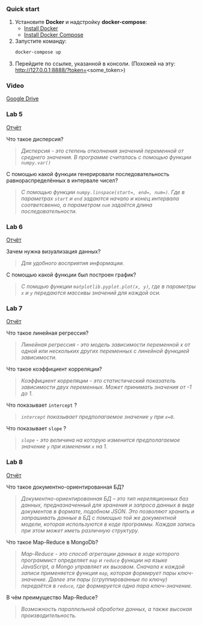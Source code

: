 ### Quick start

1) Установите __Docker__ и надстройку __docker-compose__:
    * [Install Docker][1]
    * [Install Docker Compose][2]
2) Запустите команду:
    ```bash
    docker-compose up
    ```
3) Перейдите по ссылке, указанной в консоли. (Похожей на эту: http://127.0.0.1:8888/?token=<some_token>)

[1]: https://docs.docker.com/install/linux/docker-ce/
[2]: https://docs.docker.com/compose/install/

### Video

[Google Drive](https://drive.google.com/open?id=1r2gnmqBSGJvwFQGI8LmUwCFF76Nyw4qX)

### Lab 5

[Отчёт](https://drive.google.com/open?id=10QIBfKIZxDNHtw19GYbmruI1KBKQR-T5)

Что такое дисперсия?
> _Дисперсия - это степень отколнения значений переменной от среднего значения. 
> В программе считалась с помощью функции `numpy.var()`_

С помощью какой функции генерировали последовательность равнораспределённых в интервале чисел?
> _С помощью функции `numpy.linspace(start=, end=, num=)`. 
> Где в параметрах `start` и `end` задаются начало и конец интервала соответсвенно, 
> а параметром `num` задаётся длина последовательности._

### Lab 6

[Отчёт](https://drive.google.com/open?id=1I3tKWcJe353XKVMLiMejY5j9CWqfIUQ2)

Зачем нужна визуализация данных?
> _Для удобного восприятия информации._

С помощью какой функции был построен график?
> _С помщью функции `matplotlib.pyplot.plot(x, y)`, где в параметры `x` и `y` передаются массивы значений 
> для каждой оси._

### Lab 7

[Отчёт](https://drive.google.com/open?id=1CKZrU1wZlDLY7v3iYt9-ZxMoHWq4Tpbf)

Что такое линейная регрессия?
> _Линейная регрессия - это модель зависимости переменной x от одной или нескольких других переменных 
> с линейной функцией зависимости._

Что такое коэффициент корреляции?
> _Коэффициент корреляции - это статистический показатель зависимости двух переменных. 
> Может принимать значения от -1 до 1._

Что показывает `intercept` ?
> _`intercept` показывает предполагаемое значение `y` при `x=0`._

Что показывает `slope` ?
> _`slope` - это величина на которую изменится предполагаемое значение `y` при изменении `x` на 1._

### Lab 8

[Отчёт](https://drive.google.com/open?id=1J5C1znZWrp6YOAx5hHntVFU5WjxPzXGF)

Что такое документно-ориентированная БД? 
> _Документно-ориентированная БД – это тип нереляционных баз данных, предназначенный для хранения и запроса данных 
> в виде документов в формате, подобном JSON. Это позволяют хранить и запрашивать данные в БД с помощью той же 
> документной модели, которая используются в коде программы. Каждая запись при этом может иметь различную структуру._

Что такое Map-Reduce в MongoDb?
> _Map-Reduce - это способ агрегации данных в ходе которого программист определяет `map` и `reduce` функции на 
> языке JavaScript, а Mongo управляет их вызовом. Сначала к каждой записи применяется функция `map`, 
> которая формирует пары ключ-значение. Далее эти пары (сгруппированные по ключу) передаётся в `reduce`, 
> где формируется одна пара ключ-значение._

В чём преимущество Map-Reduce?
> _Возможность параллельной обработке данных, а также высокая производительность._
